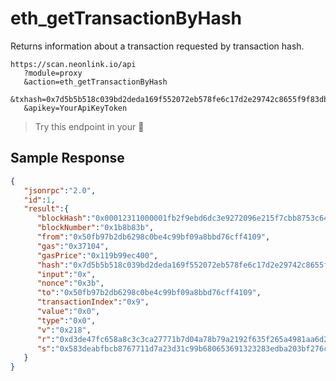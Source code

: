 # eth_getTransactionByHash

Returns information about a transaction requested by transaction hash.

```
https://scan.neonlink.io/api
   ?module=proxy
   &action=eth_getTransactionByHash
   &txhash=0x7d5b5b518c039bd2deda169f552072eb578fe6c17d2e29742c8655f9f83db705
   &apikey=YourApiKeyToken
```

> Try this endpoint in your ​🔗
​
## Sample Response

```json
{
   "jsonrpc":"2.0",
   "id":1,
   "result":{
      "blockHash":"0x00012311000001fb2f9ebd6dc3e9272096e215f7cbb8753c645df4a5c45af86e",
      "blockNumber":"0x1b8b83b",
      "from":"0x50fb97b2db6298c0be4c99bf09a8bbd76cff4109",
      "gas":"0x37104",
      "gasPrice":"0x119b99ec400",
      "hash":"0x7d5b5b518c039bd2deda169f552072eb578fe6c17d2e29742c8655f9f83db705",
      "input":"0x",
      "nonce":"0x3b",
      "to":"0x50fb97b2db6298c0be4c99bf09a8bbd76cff4109",
      "transactionIndex":"0x9",
      "value":"0x0",
      "type":"0x0",
      "v":"0x218",
      "r":"0xd3de47fc658a8c3c3ca27771b7d04a78b79a2192f635f265a4981aa6d2aa7b5d",
      "s":"0x583deabfbcb8767711d7a23d31c99b680653691323283edba203bf276c7200de"
   }
}
```
